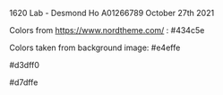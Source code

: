 1620 Lab - Desmond Ho A01266789
October 27th 2021

Colors from https://www.nordtheme.com/ :
#434c5e

Colors taken from background image:
#e4effe

#d3dff0

#d7dffe
